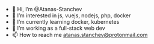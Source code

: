 - 👋 Hi, I’m @Atanas-Stanchev
- 👀 I’m interested in js, vuejs, nodejs, php, docker
- 🌱 I’m currently learning docker, kubernetes
- 💞️ I’m working as a full-stack web dev
- 📫 How to reach me atanas.stanchev@protonmail.com

<!---
Atanas-Stanchev/Atanas-Stanchev is a ✨ special ✨ repository because its `README.md` (this file) appears on your GitHub profile.
You can click the Preview link to take a look at your changes.
--->
